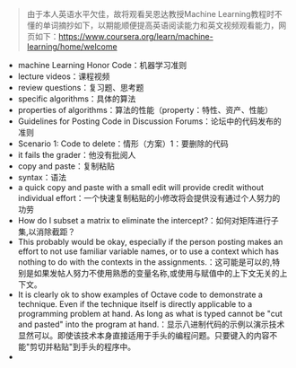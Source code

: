 > 由于本人英语水平欠佳，故将观看吴恩达教授Machine Learning教程时不懂的单词摘抄如下，以期能顺便提高英语阅读能力和英文视频观看能力，网页如下：https://www.coursera.org/learn/machine-learning/home/welcome

- machine Learning Honor Code：机器学习准则
- lecture videos：课程视频
- review questions：复习题、思考题
- specific algorithms：具体的算法
- properties of algorithms：算法的性能（property：特性、资产、性能）
- Guidelines for Posting Code in Discussion Forums：论坛中的代码发布的准则
- Scenario 1: Code to delete：情形（方案）1：要删除的代码
- it fails the grader：他没有批阅人
- copy and paste：复制粘贴
- syntax：语法
- a quick copy and paste with a small edit will provide credit without individual effort：一个快速复制粘贴的小修改将会提供没有通过个人努力的功劳
- How do I subset a matrix to eliminate the intercept?：如何对矩阵进行子集,以消除截距？
- This probably would be okay, especially if the person posting makes an effort to not use familiar variable names, or to use a context which has nothing to do with the contexts in the assignments.：这可能是可以的,特别是如果发帖人努力不使用熟悉的变量名称,或使用与赋值中的上下文无关的上下文。
- It is clearly ok to show examples of Octave code to demonstrate a technique. Even if the technique itself is directly applicable to a programming problem at hand. As long as what is typed cannot be "cut and pasted" into the program at hand.：显示八进制代码的示例以演示技术显然可以。即使该技术本身直接适用于手头的编程问题。只要键入的内容不能"剪切并粘贴"到手头的程序中。
- 
